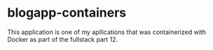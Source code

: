 # blogapp-containers

This application is one of my apllications that was containerized with Docker as part of the fullstack part 12.
